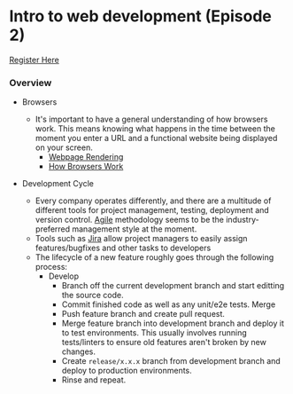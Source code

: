 # Intro to web development (Episode 2)
[Register Here](https://us02web.zoom.us/meeting/register/tZ0kduurpzoqH9ONpGazYfru3DxT5U4m0syE)

### Overview
- Browsers
    - It's important to have a general understanding of how browsers work. This means knowing what happens in the time between the moment you enter a URL and a functional website being displayed on your screen.
        - [Webpage Rendering](http://frontendbabel.info/articles/webpage-rendering-101/)
        - [How Browsers Work](https://www.html5rocks.com/en/tutorials/internals/howbrowserswork/#The_browser_high_level_structure)

- Development Cycle
    - Every company operates differently, and there are a multitude of different tools for project management, testing, deployment and version control. [Agile](https://www.agilealliance.org/agile101/) methodology seems to be the industry-preferred management style at the moment.
    - Tools such as [Jira](https://www.atlassian.com/software/jira) allow project managers to easily assign features/bugfixes and other tasks to developers
    - The lifecycle of a new feature roughly goes through the following process:
        - Develop
            - Branch off the current development branch and start editting the source code.
            - Commit finished code as well as any unit/e2e tests. Merge 
            - Push feature branch and create pull request.
            - Merge feature branch into development branch and deploy it to test environments. This usually involves running tests/linters to ensure old features aren't broken by new changes.
            - Create `release/x.x.x` branch from development branch and deploy to production environments.
            - Rinse and repeat.
